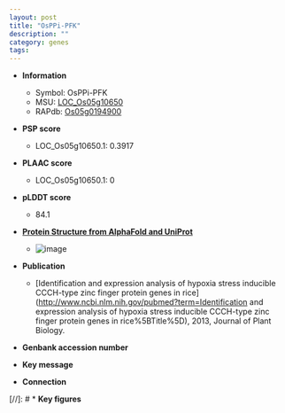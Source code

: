 ```yaml
---
layout: post
title: "OsPPi-PFK"
description: ""
category: genes
tags: 
---
```


* **Information**  
    + Symbol: OsPPi-PFK  
    + MSU: [LOC_Os05g10650](http://rice.plantbiology.msu.edu/cgi-bin/ORF_infopage.cgi?orf=LOC_Os05g10650)  
    + RAPdb: [Os05g0194900](http://rapdb.dna.affrc.go.jp/viewer/gbrowse_details/irgsp1?name=Os05g0194900)  

* **PSP score**  
    + LOC_Os05g10650.1: 0.3917 

* **PLAAC score**  
    + LOC_Os05g10650.1: 0 

* **pLDDT score**
    + 84.1

* **[Protein Structure from AlphaFold and UniProt](https://www.uniprot.org/uniprotkb/Q0DK50/entry#structure)**
    + ![image](https://ricepsp.github.io/images/Q0/AF-Q0DK50-F1.png)

* **Publication**  
    + [Identification and expression analysis of hypoxia stress inducible CCCH-type zinc finger protein genes in rice](http://www.ncbi.nlm.nih.gov/pubmed?term=Identification and expression analysis of hypoxia stress inducible CCCH-type zinc finger protein genes in rice%5BTitle%5D), 2013, Journal of Plant Biology.

* **Genbank accession number**  

* **Key message**  

* **Connection**  

[//]: # * **Key figures**  



